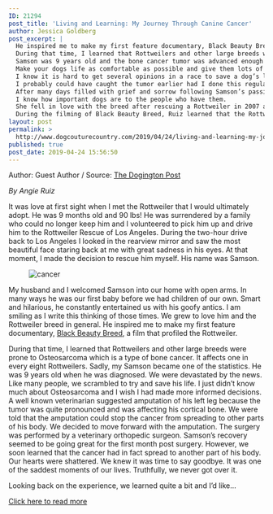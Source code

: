```yaml
---
ID: 21294
post_title: 'Living and Learning: My Journey Through Canine Cancer'
author: Jessica Goldberg
post_excerpt: |
  He inspired me to make my first feature documentary, Black Beauty Breed, a film that profiled the Rottweiler.
  During that time, I learned that Rottweilers and other large breeds were prone to Osteosarcoma which is a type of bone cancer.
  Samson was 9 years old and the bone cancer tumor was advanced enough to spread through his body even after amputation.
  Make your dogs life as comfortable as possible and give them lots of love and cuddles during the last few days or months of their lives.
  I know it is hard to get several opinions in a race to save a dog’s life, but I really wish I would have talked to other veterinary oncologists before I moved forward with the amputation.
  I probably could have caught the tumor earlier had I done this regularly with Samson.
  After many days filled with grief and sorrow following Samson’s passing, I decided to make a documentary about the experience in an effort to help others make more informed decisions than the ones I made.
  I know how important dogs are to the people who have them.
  She fell in love with the breed after rescuing a Rottweiler in 2007 and created the film to give the Rottweiler a fair and more balanced portrayal in the media.
  During the filming of Black Beauty Breed, Ruiz learned that the Rottweiler and other large breed dogs are prone to bone cancer and was deeply affected when her own dog was diagnosed with osteosarcoma.
layout: post
permalink: >
  http://www.dogcouturecountry.com/2019/04/24/living-and-learning-my-journey-through-canine-cancer/
published: true
post_date: 2019-04-24 15:56:50
---
```

<p class="article-info-author-source"> <span>Author: Guest Author</span>&nbsp;/&nbsp;<span>Source: <a href="https://www.dogingtonpost.com/living-and-learning-my-journey-through-canine-cancer/" target="_blank">The Dogington Post</a></span> </p> <p><em>By Angie Ruiz</em></p>
<p>It was love at first sight when I met the Rottweiler that I would ultimately adopt. He was 9 months old and 90 lbs! He was surrendered by a family who could no longer keep him and I volunteered to pick him up and drive him to the Rottweiler Rescue of Los Angeles. During the two-hour drive back to Los Angeles I looked in the rearview mirror and saw the most beautiful face staring back at me with great sadness in his eyes. At that moment, I made the decision to rescue him myself. His name was Samson.</p>
<figure><img alt="cancer" sizes="(max-width: 700px) 100vw, 700px" src="https://www.dogingtonpost.com/wp-content/uploads/2019/04/Isla_Samson-film-still-.png" srcset="https://www.dogingtonpost.com/wp-content/uploads/2019/04/Isla_Samson-film-still-.png 700w, https://www.dogingtonpost.com/wp-content/uploads/2019/04/Isla_Samson-film-still--300x197.png 300w, https://www.dogingtonpost.com/wp-content/uploads/2019/04/Isla_Samson-film-still--610x401.png 610w"></figure>
<p>My husband and I welcomed Samson into our home with open arms. In many ways he was our first baby before we had children of our own. Smart and hilarious, he constantly entertained us with his goofy antics. I am smiling as I write this thinking of those times. We grew to love him and the Rottweiler breed in general. He inspired me to make my first feature documentary, <a href="https://blackbeautybreedstore.com/">Black Beauty Breed</a>, a film that profiled the Rottweiler.</p>
<p>During that time, I learned that Rottweilers and other large breeds were prone to Osteosarcoma which is a type of bone cancer. It affects one in every eight Rottweilers. Sadly, my Samson became one of the statistics. He was 9 years old when he was diagnosed. We were devastated by the news. Like many people, we scrambled to try and save his life. I just didn’t know much about Osteosarcoma and I wish I had made more informed decisions. A well known veterinarian suggested amputation of his left leg because the tumor was quite pronounced and was affecting his cortical bone. We were told that the amputation could stop the cancer from spreading to other parts of his body. We decided to move forward with the amputation. The surgery was performed by a veterinary orthopedic surgeon. Samson’s recovery seemed to be going great for the first month post surgery. However, we soon learned that the cancer had in fact spread to another part of his body. Our hearts were shattered. We knew it was time to say goodbye. It was one of the saddest moments of our lives. Truthfully, we never got over it.</p>
<p>Looking back on the experience, we learned quite a bit and I’d like...</p> <p class="article-info-more"> <a href="https://www.dogingtonpost.com/living-and-learning-my-journey-through-canine-cancer/" target="_blank">Click here to read more</a> </p>